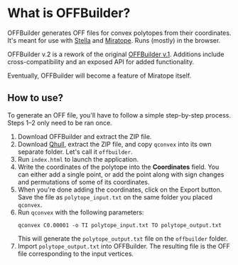 
# What is OFFBuilder?
OFFBuilder generates OFF files for convex polytopes from their coordinates. It's meant for use with [Stella](https://www.software3d.com/Stella.php) and [Miratope](https://github.com/OfficialURL/miratope). Runs (mostly) in the browser.

OFFBuilder v.2 is a rework of the original [OFFBuilder v.1](https://github.com/OfficialURL/OFFBuilder). Additions include cross-compatibility and an exposed API for added functionality.

Eventually, OFFBuilder will become a feature of Miratope itself.

## How to use?
To generate an OFF file, you'll have to follow a simple step-by-step process. Steps 1–2 only need to be ran once.

1. Download OFFBuilder and extract the ZIP file.
2. Download [Qhull](http://www.qhull.org/), extract the ZIP file, and copy `qconvex` into its own separate folder. Let's call it `offbuilder`.
3. Run `index.html` to launch the application.
4. Write the coordinates of the polytope into the **Coordinates** field. You can either add a single point, or add the point along with sign changes and permutations of some of its coordinates.
5. When you're done adding the coordinates, click on the Export button. Save the file as `polytope_input.txt` on the same folder you placed `qconvex`. 
6. Run `qconvex` with the following parameters: 
    ```batch
    qconvex C0.00001 -o TI polytope_input.txt TO polytope_output.txt
    ```
    This will generate the `polytope_output.txt` file on the `offbuilder` folder.
7. Import `polytope_output.txt` into OFFBuilder. The resulting file is the OFF file corresponding to the input vertices.
